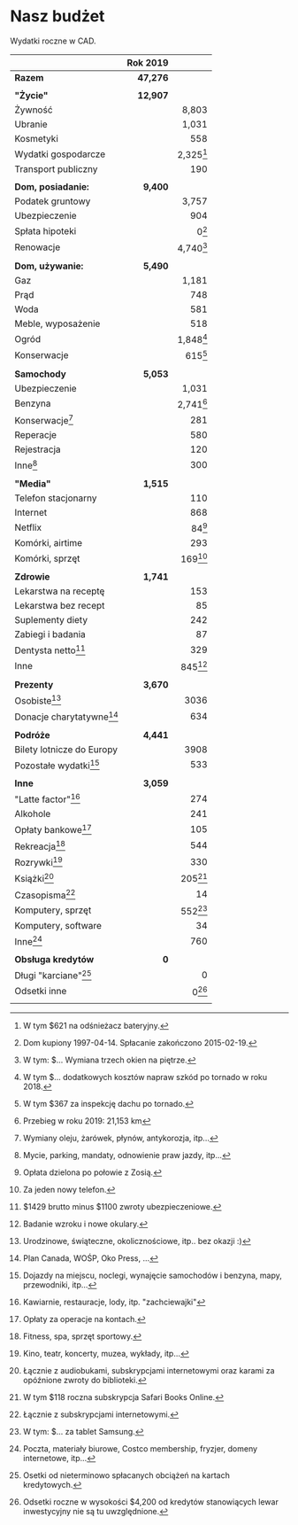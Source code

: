 # Nasz budżet

Wydatki roczne w CAD.

|                                | Rok 2019   |                     |
| ---                            | --:        | --:                 |
| **Razem**                      | **47,276** |                     |
|                                |            |                     |
| **"Życie"**                    | **12,907** |                     |
| Żywność                        |            | 8,803               |
| Ubranie                        |            | 1,031               |
| Kosmetyki                      |            | 558                 |
| Wydatki gospodarcze            |            | 2,325[^gospodarcze] |
| Transport publiczny            |            | 190                 |
|                                |            |                     |
| **Dom, posiadanie:**           | **9,400**  |                     |
| Podatek gruntowy               |            | 3,757               |
| Ubezpieczenie                  |            | 904                 |
| Spłata hipoteki                |            | 0[^hipoteka]        |
| Renowacje                      |            | 4,740[^renowacje]   |
|                                |            |                     |
| **Dom, używanie:**             | **5,490**  |                     |
| Gaz                            |            | 1,181               |
| Prąd                           |            | 748                 |
| Woda                           |            | 581                 |
| Meble, wyposażenie             |            | 518                 |
| Ogród                          |            | 1,848[^ogrod]       |
| Konserwacje                    |            | 615[^konserwacje]   |
|                                |            |                     |
| **Samochody**                  | **5,053**  |                     |
| Ubezpieczenie                  |            | 1,031               |
| Benzyna                        |            | 2,741[^benzyna]     |
| Konserwacje[^samochodkons]     |            | 281                 |
| Reperacje                      |            | 580                 |
| Rejestracja                    |            | 120                 |
| Inne[^samochodinne]            |            | 300                 |
|                                |            |                     |
| **"Media"**                    | **1,515**  |                     |
| Telefon stacjonarny            |            | 110                 |
| Internet                       |            | 868                 |
| Netflix                        |            | 84[^netflix]        |
| Komórki, airtime               |            | 293                 |
| Komórki, sprzęt                |            | 169[^komorkisprzet] |
|                                |            |                     |
| **Zdrowie**                    | **1,741**  |                     |
| Lekarstwa na receptę           |            | 153                 |
| Lekarstwa bez recept           |            | 85                  |
| Suplementy diety               |            | 242                 |
| Zabiegi i badania              |            | 87                  |
| Dentysta netto[^dentysta]      |            | 329                 |
| Inne                           |            | 845[^lekinne]       |
|                                |            |                     |
| **Prezenty**                   | **3,670**  |                     |
| Osobiste[^prezentyosobiste]    |            | 3036                |
| Donacje charytatywne[^donacje] |            | 634                 |
|                                |            |                     |
| **Podróże**                    | **4,441**  |                     |
| Bilety lotnicze do Europy      |            | 3908                |
| Pozostałe wydatki[^podrinne]   |            | 533                 |
|                                |            |                     |
| **Inne**                       | **3,059**  |                     |
| "Latte factor"[^latte]         |            | 274                 |
| Alkohole                       |            | 241                 |
| Opłaty bankowe[^bankowe]       |            | 105                 |
| Rekreacja[^rekreacja]          |            | 544                 |
| Rozrywki[^rozrywki]            |            | 330                 |
| Książki[^ksiazki]              |            | 205[^safaribooks]   |
| Czasopisma[^czasopisma]        |            | 14                  |
| Komputery, sprzęt              |            | 552[^kompsprzet]    |
| Komputery, software            |            | 34                  |
| Inne[^inneinne]                |            | 760                 |
|                                |            |                     |
| **Obsługa kredytów**           | **0**      |                     |
| Długi "karciane"[^karciane]    |            | 0                   |
| Odsetki inne                   |            | 0[^odsinne]         |
|                                |            |                     |


[^gospodarcze]: W tym $621 na odśnieżacz bateryjny.
[^ogrod]: W tym $... dodatkowych kosztów napraw szkód po tornado w roku 2018.
[^konserwacje]: W tym $367 za inspekcję dachu po tornado.
[^hipoteka]: Dom kupiony 1997-04-14. Spłacanie zakończono 2015-02-19.
[^renowacje]: W tym: $... Wymiana trzech okien na piętrze.
[^netflix]: Opłata dzielona po połowie z Zosią.
[^komorkisprzet]: Za jeden nowy telefon.
[^samochodkons]: Wymiany oleju, żarówek, płynów, antykorozja, itp...
[^samochodinne]: Mycie, parking, mandaty, odnowienie praw jazdy, itp...
[^latte]: Kawiarnie, restauracje, lody, itp. "zachciewajki"
[^bankowe]: Opłaty za operacje na kontach.
[^rekreacja]: Fitness, spa, sprzęt sportowy.
[^rozrywki]: Kino, teatr, koncerty, muzea, wykłady, itp...
[^ksiazki]: Łącznie z audiobukami, subskrypcjami internetowymi oraz karami za opóźnione zwroty do biblioteki.
[^safaribooks]: W tym $118 roczna subskrypcja Safari Books Online.
[^czasopisma]: Łącznie z subskrypcjami internetowymi.
[^kompsprzet]: W tym: $... za tablet Samsung.
[^inneinne]: Poczta, materiały biurowe, Costco membership, fryzjer, domeny internetowe, itp...
[^dentysta]: $1429 brutto minus $1100 zwroty ubezpieczeniowe.
[^lekinne]: Badanie wzroku i nowe okulary.
[^prezentyosobiste]: Urodzinowe, świąteczne, okolicznościowe, itp.. bez okazji :)
[^donacje]: Plan Canada, WOŚP, Oko Press, ...
[^podrinne]: Dojazdy na miejscu, noclegi, wynajęcie samochodów i benzyna, mapy, przewodniki, itp...
[^benzyna]: Przebieg w roku 2019: 21,153 km
[^karciane]: Osetki od nieterminowo spłacanych obciążeń na kartach kredytowych.
[^odsinne]: Odsetki roczne w wysokości $4,200 od kredytów stanowiących lewar inwestycyjny nie są tu uwzględnione.

